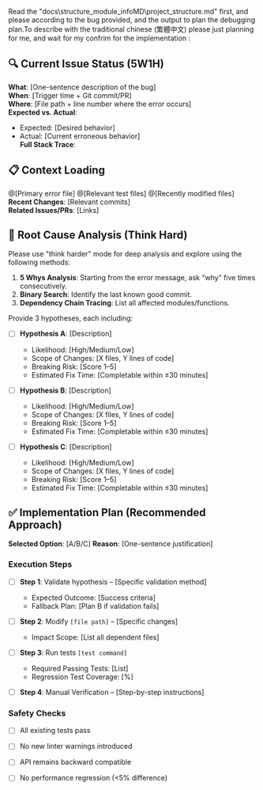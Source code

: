 Read the "docs\structure_module_infoMD\project_structure.md" first, and please according to the bug provided, and the output to plan the debugging plan.To describe with the traditional chinese (繁體中文)  please just planning for me, and wait for my confrim for the implementation :

## 🔍 Current Issue Status (5W1H)
**What**: [One-sentence description of the bug]  
**When**: [Trigger time + Git commit/PR]  
**Where**: [File path + line number where the error occurs]  
**Expected vs. Actual**:  
  - Expected: [Desired behavior]  
  - Actual: [Current erroneous behavior]  
**Full Stack Trace**:  

## 📋 Context Loading  
@[Primary error file] @[Relevant test files] @[Recently modified files]  
**Recent Changes**: [Relevant commits]  
**Related Issues/PRs**: [Links]

## 🧠 Root Cause Analysis (Think Hard)  
Please use "think harder" mode for deep analysis and explore using the following methods:  
1. **5 Whys Analysis**: Starting from the error message, ask "why" five times consecutively.  
2. **Binary Search**: Identify the last known good commit.  
3. **Dependency Chain Tracing**: List all affected modules/functions.

Provide 3 hypotheses, each including:  
- [ ] **Hypothesis A**: [Description]  
  - Likelihood: [High/Medium/Low]  
  - Scope of Changes: [X files, Y lines of code]  
  - Breaking Risk: [Score 1–5]  
  - Estimated Fix Time: [Completable within ≤30 minutes]  

- [ ] **Hypothesis B**: [Description]  
  - Likelihood: [High/Medium/Low]  
  - Scope of Changes: [X files, Y lines of code]  
  - Breaking Risk: [Score 1–5]  
  - Estimated Fix Time: [Completable within ≤30 minutes]  

- [ ] **Hypothesis C**: [Description]  
  - Likelihood: [High/Medium/Low]  
  - Scope of Changes: [X files, Y lines of code]  
  - Breaking Risk: [Score 1–5]  
  - Estimated Fix Time: [Completable within ≤30 minutes]  

## ✅ Implementation Plan (Recommended Approach)  
**Selected Option**: [A/B/C] **Reason**: [One-sentence justification]

### Execution Steps  
- [ ] **Step 1**: Validate hypothesis – [Specific validation method]  
  - Expected Outcome: [Success criteria]  
  - Fallback Plan: [Plan B if validation fails]  

- [ ] **Step 2**: Modify `[file path]` – [Specific changes]  
  - Impact Scope: [List all dependent files]  

- [ ] **Step 3**: Run tests `[test command]`  
  - Required Passing Tests: [List]  
  - Regression Test Coverage: [%]  

- [ ] **Step 4**: Manual Verification – [Step-by-step instructions]

### Safety Checks  
- [ ] All existing tests pass  
- [ ] No new linter warnings introduced  
- [ ] API remains backward compatible  
- [ ] No performance regression (<5% difference)

